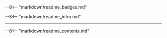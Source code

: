 --8<-- "markdown/readme_badges.md"

--8<-- "markdown/readme_intro.md"

---

--8<-- "markdown/readme_contents.md"
